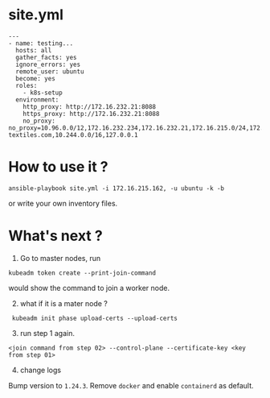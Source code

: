 # site.yml
```
---
- name: testing...
  hosts: all
  gather_facts: yes
  ignore_errors: yes
  remote_user: ubuntu
  become: yes
  roles:
    - k8s-setup
  environment:
    http_proxy: http://172.16.232.21:8088
    https_proxy: http://172.16.232.21:8088
    no_proxy: no_proxy=10.96.0.0/12,172.16.232.234,172.16.232.21,172.16.215.0/24,172.16.215.81,.pacific-textiles.com,10.244.0.0/16,127.0.0.1
```
# How to use it ?

``` ansible-playbook site.yml -i 172.16.215.162, -u ubuntu -k -b ```

or write your own inventory files.

# What's next ?

1. Go to master nodes, run 

``` kubeadm token create --print-join-command ```

would show the command to join a worker node.

2. what if it is a mater node ?

``` kubeadm init phase upload-certs --upload-certs```

3. run step 1 again.

```
<join command from step 02> --control-plane --certificate-key <key from step 01>

```
4. change logs

Bump version to `1.24.3`. Remove `docker` and enable `containerd` as default.
